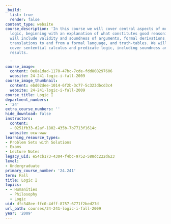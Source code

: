 ```yaml
---
_build:
  list: true
  render: false
content_type: website
course_description: 'In this course we will cover central aspects of modern formal
  logic, beginning with an explanation of what constitutes good reasoning. Topics
  will include validity and soundness of arguments, formal derivations, truth-functions,
  translations to and from a formal language, and truth-tables. We will thoroughly
  cover sentential calculus and predicate logic, including soundness and completeness
  results.

  '
course_image:
  content: 0e8a1dad-1170-47bc-7cde-fdd808297606
  website: 24-241-logic-i-fall-2009
course_image_thumbnail:
  content: ebd02dee-1014-6f2b-3c77-5c323dbcd3c4
  website: 24-241-logic-i-fall-2009
course_title: Logic I
department_numbers:
- '24'
extra_course_numbers: ''
hide_download: false
instructors:
  content:
  - 0251fb33-d2af-1802-435b-7b7713f1614c
  website: ocw-www
learning_resource_types:
- Problem Sets with Solutions
- Exams
- Lecture Notes
legacy_uid: e54cb173-4304-f4bc-9752-588dc222d623
level:
- Undergraduate
primary_course_number: '24.241'
term: Fall
title: Logic I
topics:
- - Humanities
  - Philosophy
  - Logic
uid: dfc348ee-ffc0-4dff-8757-6771f2bed27d
url_path: courses/24-241-logic-i-fall-2009
year: '2009'
---
```

